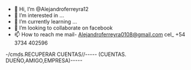 - 👋 Hi, I’m @Alejandroferreyra12
- 👀 I’m interested in ...
- 🌱 I’m currently learning ...
- 💞️ I’m looking to collaborate on facebook
- 📫 How to reach me mail- Alejandroferreyra0108@gmail.com cel_ +54 3734 402596

<!---
Alejandroferreyra12/Alejandroferreyra12 is a ✨ special ✨ repository because its `README.md` (this file) appears on your GitHub profile.
You can click the Preview link to take a look at your changes.
--->
-/cmds.RECUPERAR CUENTAS//-----
(CUENTAS. DUEÑO,AMIGO,EMPRESA)-----

